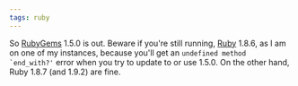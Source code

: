 ```yaml
---
tags: ruby
---
```


So [RubyGems](/wiki/RubyGems) 1.5.0 is out. Beware if you're still running, [Ruby](/wiki/Ruby) 1.8.6, as I am on one of my instances, because you'll get an `` undefined method `end_with?' `` error when you try to update to or use 1.5.0. On the other hand, Ruby 1.8.7 (and 1.9.2) are fine.
